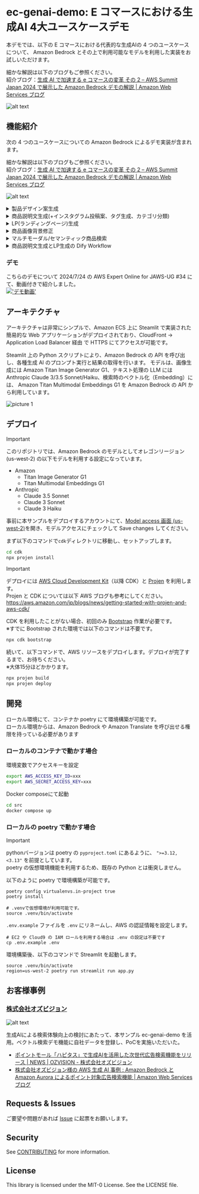 # ec-genai-demo: E コマースにおける生成AI 4大ユースケースデモ 

本デモでは、以下の E コマースにおける代表的な生成AIの 4 つのユースケースについて、 Amazon Bedrock とその上で利用可能なモデルを利用した実装をお試しいただけます。  

細かな解説は以下のブログもご参照ください。  
紹介ブログ：[生成 AI で加速する e コマースの変革 その 2 – AWS Summit Japan 2024 で展示した Amazon Bedrock デモの解説 | Amazon Web Services ブログ](https://aws.amazon.com/jp/blogs/news/aws-summit-2024-retail-cpg-ec-genai-bedrock-demo-architecture/)

![alt text](./img/streamlit-image.png)


## 機能紹介
次の 4 つのユースケースについての Amazon Bedrock によるデモ実装が含まれます。  

細かな解説は以下のブログもご参照ください。  
紹介ブログ：[生成 AI で加速する e コマースの変革 その 2 – AWS Summit Japan 2024 で展示した Amazon Bedrock デモの解説 | Amazon Web Services ブログ](https://aws.amazon.com/jp/blogs/news/aws-summit-2024-retail-cpg-ec-genai-bedrock-demo-architecture/)

![alt text](img/usecase.png)
<details>
  <summary>製品デザイン案生成</summary>


新たな製品のデザインをする際のネタとなる商品画像と、デザイン案のイメージをプロンプトとして渡すことで、製品デザイン案を複数生成する実装です。

以下の例では白いスニーカーを元画像として、「カラフルな革靴、白い紐、ハートロゴ」というデザイン案のイメージを渡すことでデザイン案を複数生成させています。

|![alt text](img/design-gen-1.png)|![alt text](img/design-gen-2.png)|
|---|---|

**利用モデル**：[Amazon Titan Image Generator G1](https://docs.aws.amazon.com/ja_jp/bedrock/latest/userguide/titan-image-models.html)

**仕組み**

1. マスク画像の自動生成
    1. Titan Image Generator の [inpaint](https://docs.aws.amazon.com/ja_jp/bedrock/latest/userguide/titan-image-models.html#titanimage-parameters:~:text=%E3%81%8C%E3%81%82%E3%82%8A%E3%81%BE%E3%81%99%E3%80%82-,%E3%82%A4%E3%83%B3%E3%83%9A%E3%82%A4%E3%83%B3%E3%83%86%E3%82%A3%E3%83%B3%E3%82%B0,-%E2%80%93%20%E7%94%BB%E5%83%8F%E3%81%A8%E3%82%BB%E3%82%B0%E3%83%A1%E3%83%B3%E3%83%86%E3%83%BC%E3%82%B7%E3%83%A7%E3%83%B3) によって投稿された画像の一部領域のみを再生成します。
    2. inpaint 機能では maskPrompt でプロンプトとして修正する領域を指示することも可能ですが、輪郭を正確にマスクすることは難しいため、 [rembg](https://github.com/danielgatis/rembg) という Python ライブラリを使用してマスク画像（0/1表現の白黒画像）を生成し、商品部分である白い部分を再生成するように2値変換し Titan Image Generator にパラメーターとしてリクエストします。
2. 日本語プロンプトへの対応
    1. プロンプトを Amazon Bedrock に渡す際に Amazon Translate を利用して英訳しています。そのため、日本語プロンプトを入力しても問題なく動作します。
3. 画像生成
    1. Amazon Bedrock の Titan Image Generator モデルを使用して、ユーザーが入力したプロンプトに基づいて画像を編集 − Inpaint を利用することで、マスク部分以外の画像生成を行います

</details>

<details>
  <summary>商品説明文生成(+インスタグラム投稿案、タグ生成、カテゴリ分類)</summary>

商品画像、商品名、商品の特徴（自由入力で素材や季節、生地の厚さ等を入力）を元にその商品の分析を行い、商品説明文に含めたいトピックとして指定した項目にしたがい商品説明文を生成する実装です。
合わせて、商品カテゴリ 3 つと、インスタグラムに対する投稿原稿も生成します。

|![picture 2](img/20241004-100050.png)|![picture 0](img/20241004-100003.png)|
|---|---|

**利用モデル**：[Anthropic Claude 3 Sonnet / Haiku](https://aws.amazon.com/jp/bedrock/claude/)（切り替え可能）

**仕組み**

1. 商品画像、商品名、商品の特徴（自由入力で素材や季節、生地の厚さ等を入力）をインプットにその商品の分析を Claude3 で実施するプロンプトを実行しています
    ```
    <your role>あなたは、Eコマースにおける売場づくりのプロフェッショナルです。</your role>
    <instruction>
    新商品 {focus_item}の販売促進のために、Eコマースサイトでユーザーが思わず購入したくなるような魅力的な商品説明を考えてください。
    あなたが読み込んだ画像は{focus_item}の写真です。
    {focus_item}の色や種類を分析し、この商品を具体的に説明してください。商品の特徴が feature に記載されます。
    説明文の提案は step に則って作成してください。
    </instruction>
    <step>
    ステップ1: 商品の基本情報を確認する
    ステップ2: ターゲット層を設定する
    ステップ3: ターゲット層に合わせた言葉遣いやトーンを決める
    ステップ4: 概要を書く
    ステップ5: 埋めるべき各項目を書く
    ステップ6: 全体を通して推敲する
    </step>
    <feature>
    {feature}
    </feature>
    <topic>
    {topic}
    </topic>
    <constraint>
    アウトプットは topic に記載された項目に沿って記載してください。
    最後に推奨ターゲット層とそれに合わせた販売チャネルについて提案してください。
    なお、XMLタグは出力しないでください。
    </constraint>
    ```
      - ※プロンプトには UI のテキストウィンドウで入力された変数を埋め込んています。
      - {focus_item} に商品名、{feature} に商品特徴、{topic} に説明文に含めたい項目
   
2. ここでは以下複数の Claude に関するプロンプトテクニックを利用しています
    1. [Claudeに役割を与える](https://docs.anthropic.com/ja/docs/give-claude-a-role)：E コマースにおける売場づくりのプロフェッショナル という役割を与えています
    2. [XMLタグを使用する](https://docs.anthropic.com/ja/docs/use-xml-tags)：UI により与えられる素材等の情報を <feature></feature> タグ内に配置することで構造化します
    3. [Chain of Thought(CoT)](https://docs.anthropic.com/ja/docs/let-claude-think)：商品説明文に含まれる要素を分解可能であれば、思考ステップとして定義することでより具体的な文面生成が可能です
    4. ※詳しくは [こちら](https://docs.anthropic.com/ja/docs/prompt-engineering) の Anthropic 公式プロンプトエンジニアリングガイドを参照ください。

</details>

<details>
  <summary>LP(ランディングページ)生成</summary>

**利用モデル**：
- [Anthropic Claude 3.5 Sonnet / Claude 3 Haiku](https://aws.amazon.com/jp/bedrock/claude/)(併用)
- [Amazon Titan Image Generator G1](https://docs.aws.amazon.com/ja_jp/bedrock/latest/userguide/titan-image-models.html)

**仕組み**

1. 商品名、LP を使って訴求したいターゲット、伝えたいコンテンツを入力として受け取る
2. 以下の処理を各 LLM にて実施する
  1. 見出しリスト作成
      - Claude 3 Haiku に以下プロンプト
      ```
      あなたはある<item></item>を訴求するランディングページを作成するメディアライターです。
      <target></target>に<item></item>を使った<contents></contents>の魅力を伝えたいです。そのためのLPの構成となる見出しリストを作成してください。
      ```
  2. ダミー情報生成
      - Claude 3 Haiku に以下プロンプト。過去の履歴は、Amazon Bedrock [InvokeModel](https://boto3.amazonaws.com/v1/documentation/api/latest/reference/services/bedrock-runtime/client/invoke_model.html) API 内の[messages](https://docs.aws.amazon.com/bedrock/latest/userguide/model-parameters-anthropic-claude-messages.html) 内に含めて送信。
      ```
      実際に各セクションに、見出しと本文にダミー情報を入れてください。
      ```
  3. 画像の生成
      1. Titan Image Generator で画像を生成するためのプロンプトを Claude Sonnet で生成
          ```
          <content></content>を元に、各セクションに画像の説明をする文章を<rule></rule>に従って英語で作成してください。
          出力は<output></output>のJSON形式で出力してください。画像名は<name></name>で与えられたモノを順に利用してください。
          JSON 以外は出力しないでください。
          <content>{assistant_return_3}</content>
          <rule>
          - HTMLのタグで表現できる内容は画像にしないでください。
          - 画像の説明は{image_num}枚分作成してください。
          - 暴力的な表現や誇大広告は避けてください。
          - 生成する文章は AWS の責任ある AI ポリシーに従ってください。ポリシーのurl はhttps://aws.amazon.com/jp/machine-learning/responsible-ai/policy/ です。
          </rule>
          <name>
          {img_name_dict}
          </name>
          <output>
          {{
              'image_9e3d82f':'ここに画像の説明をする文章を英語で入力します。画像生成 AI のプロンプトに沿った形式で入力してください。'
          }}
          </output>
          ```
  4. 生成された情報をまとめて、LPを生成
      ```
      <content></content>を元に、LP を作成してください。
      デザインは添付の画像を参考にして作成してください。
      作成には<rule></rule>に従ってください。HTML と Style のみを出力してください。それ以外は出力しないでください。
      <rule>
      - 出力はHTMLと、それを修飾するためのStyleのみを出力してください。
      - 画像のタグは<img src="./app/static/image_7e0ceb1.png"> のように作成してください。
      - <images></images>の画像から選択し、同じ画像は使わないようにしてください。
      - 画像のタグは {len(image_dict)} つ作成してください。'''
      </rule>
      <images>
      {image_dict}
      </images>
      <content>{assistant_return_3}</content>
      ```


|![picture 8](img/20241004-102104.png)|![picture 9](img/20241004-102126.png)|
|---|---|

</details>

<details>
  <summary>商品画像背景修正</summary>


元商品画像をアップロードしイメージを指示することで、商品画像や広告画像を用意する際の背景生成案を複数生成する実装です。

以下の例ではワインボトルを元画像として、以下のようなイメージを渡すことで背景生成案を複数生成させています。

```
プロのカメラマンが撮影した商品画像、大理石のテーブルの上に、たくさんの果物が置かれている、背景は少しボケている
```

|![picture 3](img/20241004-101239.png)|![picture 4](img/20241004-101249.png)|
|---|---|

**利用モデル**：[Amazon Titan Image Generator G1](https://docs.aws.amazon.com/ja_jp/bedrock/latest/userguide/titan-image-models.html)

**仕組み**

1. マスク画像の自動生成
    1. Titan Image Generator の [inpaint](https://docs.aws.amazon.com/ja_jp/bedrock/latest/userguide/titan-image-models.html#titanimage-parameters:~:text=%E3%81%8C%E3%81%82%E3%82%8A%E3%81%BE%E3%81%99%E3%80%82-,%E3%82%A4%E3%83%B3%E3%83%9A%E3%82%A4%E3%83%B3%E3%83%86%E3%82%A3%E3%83%B3%E3%82%B0,-%E2%80%93%20%E7%94%BB%E5%83%8F%E3%81%A8%E3%82%BB%E3%82%B0%E3%83%A1%E3%83%B3%E3%83%86%E3%83%BC%E3%82%B7%E3%83%A7%E3%83%B3) によって投稿された画像の一部領域のみを再生成します。
    2. inpainnt 機能では maskPrompt でプロンプトとして修正する領域指示も可能ですが、輪郭を正確にマスクすることは難しいため、 [rembg](https://github.com/danielgatis/rembg) という Python ライブラリを使用してマスク画像（0/1表現の白黒画像）を生成し、商品部分である白い部分を再生成するように2値変換し Titan Image Generator にパラメーターとしてリクエストします。
        1. ※「1. 製品デザイン案生成」と同様の実装ですが、マスク画像を2値化する際に、背景か商品かどちらを 0 にするかのみが異なります。


2. 日本語プロンプトへの対応
    1. プロンプトを Amazon Bedrock に渡す際に Amazon Translate を利用して英訳しています。そのため、日本語プロンプトを入力しても問題なく動作します。
3. 画像生成
    1. Amazon Bedrock の Titan Image Generator モデルを使用して、ユーザーが入力したプロンプトに基づいて画像を編集 − Inpaint を利用することで、マスク部分以外の画像生成を行います

</details>

<details>
  <summary>マルチモーダル/セマンティック商品検索</summary>

商品説明文や商品画像をベクトル DB にベクトルとして格納し、商品検索時に入力したテキストや画像と意味的に近いものを取得できる、マルチモーダル検索/セマンティック検索の実装です。
加えて、商品検索結果について、検索者のペルソナに合わせて説明文をパーソナライズして生成します。

|![picture 5](img/20241004-101451.png)|![picture 6](img/20241004-101502.png)|
|---|---|

※「健康でヘルシーなご飯」に意味合いの近い、和食やそばが検索結果上位に来ており、セマンティックサーチができていることがわかります

**利用モデル**：[Anthropic Claude 3 Haiku](https://aws.amazon.com/jp/bedrock/claude/), [Amazon Titan Multimodal Embeddings G1](https://docs.aws.amazon.com/ja_jp/bedrock/latest/userguide/titan-multiemb-models.html)

**仕組み**


* 事前データ投入
    * 商品説明文、商品画像についてAmazon Titan Multimodal Embeddings G1 モデルによりベクトルが計算され、ベクトル DB である FAISS に格納されます
* 商品検索
    * 検索時に検索ワードや投稿画像をAmazon Titan Multimodal Embeddings G1でベクトル化し、あらかじめ格納されている商品のベクトルと比較した際のコサイン類似度をもとに、類似度の降順に並べられた商品一覧をFAISSから取得します
    * 商品一覧が表示される際には、検索窓に入力されたテキストと検索者のペルソナ（年齢や性別、趣味等）情報を考慮して Amazon Bedrock Claude 3 Haiku がユーザへのメッセージを生成、表示します
* 商品比較
    * 検索窓に入力されたテキストと検索者のペルソナ（年齢や性別、趣味等）の情報を考慮して Amazon Bedrock Claude 3 Sonnet が商品一覧トップの商品と他の商品との比較説明を生成、表示します


![picture 7](img/20241004-101535.png)  


</details>

<details>
  <summary>商品説明文生成とLP生成の Dify Workflow</summary>

[dify/](dify/)

</details>




### デモ
こちらのデモについて 2024/7/24 の AWS Expert Online  for JAWS-UG #34 にて、動画付きで紹介しました。  
[!['デモ動画'](https://img.youtube.com/vi/6Ud6GgnrU6o/0.jpg)](https://youtu.be/6Ud6GgnrU6o?t=840)


## アーキテクチャ
アーキテクチャは非常にシンプルで、Amazon ECS 上に Steamlit で実装された簡易的な Web アプリケーションがデプロイされており、CloudFront -> Application Load Balancer 経由 で HTTPS にてアクセスが可能です。

Steamlit 上の Python スクリプトにより、Amazon Bedrock の API を呼び出し、各種生成 AI のプロンプト実行と結果の取得を行います。
モデルは、画像生成には Amazon Titan Image Generator G1、テキスト処理の LLM には Anthropic Claude 3/3.5 Sonnet/Haiku、検索時のベクトル化（Embedding）には、 Amazon Titan Multimodal Embeddings G1 を Amazon Bedrock の API から利用しています。

![picture 1](./img/Architecture.png)  


## デプロイ
> [!IMPORTANT]  
> このリポジトリでは、Amazon Bedrock のモデルとしてオレゴンリージョン (us-west-2) の以下モデルを利用する設定になっています。  
> - Amazon
>   - Titan Image Generator G1
>   - Titan Multimodal Embeddings G1
> - Anthropic 
>   - Claude 3.5 Sonnet
>   - Claude 3 Sonnet
>   - Claude 3 Haiku  
> 
> 事前に本サンプルをデプロイするアカウントにて、[Model access 画面 (us-west-2)](https://us-west-2.console.aws.amazon.com/bedrock/home?region=us-west-2#/modelaccess)を開き、モデルアクセスにチェックして Save changes してください。


まず以下のコマンドで`cdk`ディレクトリに移動し、セットアップします。  

```bash
cd cdk
npx projen install
```

> [!IMPORTANT]  
> デプロイには [AWS Cloud Development Kit](https://aws.amazon.com/jp/cdk/)（以降 CDK）と [Projen](https://github.com/projen/projen) を利用します。  
> Projen と CDK については以下 AWS ブログも参考にしてください。  
> https://aws.amazon.com/jp/blogs/news/getting-started-with-projen-and-aws-cdk/  

CDK を利用したことがない場合、初回のみ [Bootstrap](https://docs.aws.amazon.com/ja_jp/cdk/v2/guide/bootstrapping.html) 作業が必要です。  
※すでに Bootstrap された環境では以下のコマンドは不要です。

```bash
npx cdk bootstrap
```

続いて、以下コマンドで、AWS リソースをデプロイします。デプロイが完了するまで、お待ちください。  
※大体15分ほどかかります。  
```bash
npx projen build
npx projen deploy
```

## 開発
ローカル環境にて、コンテナか poetry にて環境構築が可能です。  
ローカル環境からは、Amazon Bedrock や Amazon Translate を呼び出せる権限を持っている必要があります  

### ローカルのコンテナで動かす場合

環境変数でアクセスキーを設定

```bash
export AWS_ACCESS_KEY_ID=xxx
export AWS_SECRET_ACCESS_KEY=xxx
```

Docker composeにて起動
```bash
cd src
docker compose up
```

### ローカルの poetry で動かす場合

> [!IMPORTANT]  
> pythonバージョンは poetry の `pyproject.toml` にあるように、 `">=3.12,<3.13"` を前提としています。  
> poetry の仮想環境機能を利用するため、既存の Python とは衝突しません。 

以下のように poetry で環境構築が可能です。  
```
poetry config virtualenvs.in-project true
poetry install

# .venvで仮想環境が利用可能です。
source .venv/bin/activate
```

`.env.example` ファイルを `.env` にリネームし、AWS の認証情報を設定します。
```
# EC2 や Cloud9 の IAM ロールを利用する場合は .env の設定は不要です
cp .env.example .env
```

環境構築後、以下のコマンドで Streamlit を起動します。

```
source .venv/bin/activate
region=us-west-2 poetry run streamlit run app.py
```

## お客様事例
### [株式会社オズビジョン](https://www.oz-vision.co.jp)

![alt text](src/img/case-study/OZVISION.png)

生成AIによる検索体験向上の検討にあたって、本サンプル ec-genai-demo を活用。ベクトル検索デモ機能に自社データを登録し、PoCを実施いただいた。  
- [ポイントモール「ハピタス」で生成AIを活用した次世代広告検索機能をリリース | NEWS | OZVISION - 株式会社オズビジョン](https://www.oz-vision.co.jp/news/835/)
- [株式会社オズビジョン様の AWS 生成 AI 事例 : Amazon Bedrock と Amazon Aurora によるポイント対象広告検索機能 | Amazon Web Services ブログ](https://aws.amazon.com/jp/blogs/news/gen-ai-usecase-ozvision/)

## Requests & Issues
ご要望や問題があれば [Issue](https://github.com/aws-samples/ec-genai-demo/issues) に起票をお願いします。  

## Security

See [CONTRIBUTING](CONTRIBUTING.md#security-issue-notifications) for more information.

## License

This library is licensed under the MIT-0 License. See the LICENSE file.

